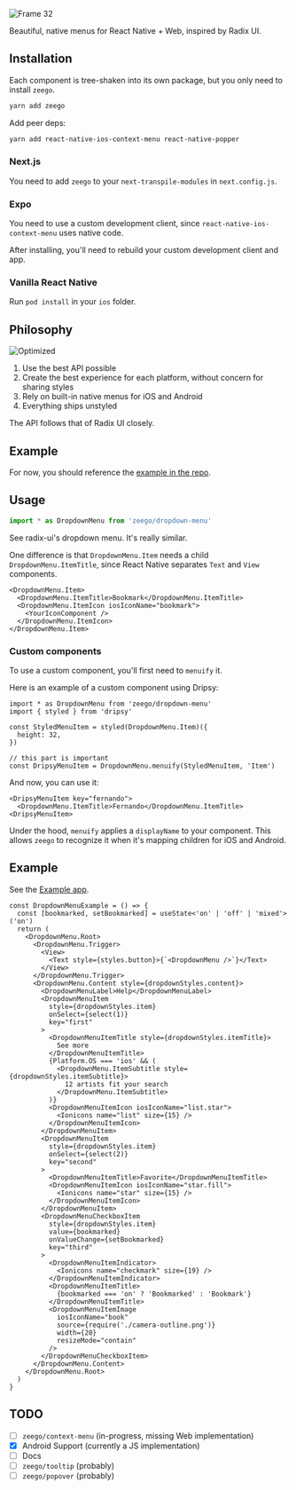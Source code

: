 ![Frame 32](https://user-images.githubusercontent.com/13172299/172878122-8e27ccd8-d04e-431d-85fb-099cbe48457a.png)

Beautiful, native menus for React Native + Web, inspired by Radix UI.

## Installation

Each component is tree-shaken into its own package, but you only need to install `zeego`.

```sh
yarn add zeego
```

Add peer deps:

```sh
yarn add react-native-ios-context-menu react-native-popper
```

### Next.js

You need to add `zeego` to your `next-transpile-modules` in `next.config.js`.

### Expo

You need to use a custom development client, since `react-native-ios-context-menu` uses native code.

After installing, you'll need to rebuild your custom development client and app.

### Vanilla React Native

Run `pod install` in your `ios` folder.

## Philosophy

![Optimized](https://user-images.githubusercontent.com/13172299/172878161-7a184ae0-3a04-4b5f-9efe-2240444ed184.png)

1. Use the best API possible
2. Create the best experience for each platform, without concern for sharing styles
3. Rely on built-in native menus for iOS and Android
4. Everything ships unstyled

The API follows that of Radix UI closely.


## Example

For now, you should reference the [example in the repo](https://github.com/nandorojo/zeego/tree/master/examples/expo/src/App.tsx).

## Usage

```ts
import * as DropdownMenu from 'zeego/dropdown-menu'
```

See radix-ui's dropdown menu. It's really similar.

One difference is that `DropdownMenu.Item` needs a child `DropdownMenu.ItemTitle`, since React Native separates `Text` and `View` components.

```tsx
<DropdownMenu.Item>
  <DropdownMenu.ItemTitle>Bookmark</DropdownMenu.ItemTitle>
  <DropdownMenu.ItemIcon iosIconName="bookmark">
    <YourIconComponent />
  </DropdownMenu.ItemIcon>
</DropdownMenu.Item>
```

### Custom components

To use a custom component, you'll first need to `menuify` it.

Here is an example of a custom component using Dripsy:

```tsx
import * as DropdownMenu from 'zeego/dropdown-menu'
import { styled } from 'dripsy'

const StyledMenuItem = styled(DropdownMenu.Item)({
  height: 32,
})

// this part is important
const DripsyMenuItem = DropdownMenu.menuify(StyledMenuItem, 'Item')
```

And now, you can use it:

```tsx
<DripsyMenuItem key="fernando">
  <DropdownMenu.ItemTitle>Fernando</DropdownMenu.ItemTitle>
<DripsyMenuItem>
```

Under the hood, `menuify` applies a `displayName` to your component. This allows `zeego` to recognize it when it's mapping children for iOS and Android.

## Example

See the [Example app](https://github.com/nandorojo/zeego/blob/master/examples/expo/src/App.tsx).

```tsx
const DropdownMenuExample = () => {
  const [bookmarked, setBookmarked] = useState<'on' | 'off' | 'mixed'>('on')
  return (
    <DropdownMenu.Root>
      <DropdownMenu.Trigger>
        <View>
          <Text style={styles.button}>{`<DropdownMenu />`}</Text>
        </View>
      </DropdownMenu.Trigger>
      <DropdownMenu.Content style={dropdownStyles.content}>
        <DropdownMenuLabel>Help</DropdownMenuLabel>
        <DropdownMenuItem
          style={dropdownStyles.item}
          onSelect={select(1)}
          key="first"
        >
          <DropdownMenuItemTitle style={dropdownStyles.itemTitle}>
            See more
          </DropdownMenuItemTitle>
          {Platform.OS === 'ios' && (
            <DropdownMenu.ItemSubtitle style={dropdownStyles.itemSubtitle}>
              12 artists fit your search
            </DropdownMenu.ItemSubtitle>
          )}
          <DropdownMenuItemIcon iosIconName="list.star">
            <Ionicons name="list" size={15} />
          </DropdownMenuItemIcon>
        </DropdownMenuItem>
        <DropdownMenuItem
          style={dropdownStyles.item}
          onSelect={select(2)}
          key="second"
        >
          <DropdownMenuItemTitle>Favorite</DropdownMenuItemTitle>
          <DropdownMenuItemIcon iosIconName="star.fill">
            <Ionicons name="star" size={15} />
          </DropdownMenuItemIcon>
        </DropdownMenuItem>
        <DropdownMenuCheckboxItem
          style={dropdownStyles.item}
          value={bookmarked}
          onValueChange={setBookmarked}
          key="third"
        >
          <DropdownMenuItemIndicator>
            <Ionicons name="checkmark" size={19} />
          </DropdownMenuItemIndicator>
          <DropdownMenuItemTitle>
            {bookmarked === 'on' ? 'Bookmarked' : 'Bookmark'}
          </DropdownMenuItemTitle>
          <DropdownMenuItemImage
            iosIconName="book"
            source={require('./camera-outline.png')}
            width={20}
            resizeMode="contain"
          />
        </DropdownMenuCheckboxItem>
      </DropdownMenu.Content>
    </DropdownMenu.Root>
  )
}
```

## TODO

- [ ] `zeego/context-menu` (in-progress, missing Web implementation)
- [x] Android Support (currently a JS implementation)
- [ ] Docs
- [ ] `zeego/tooltip` (probably)
- [ ] `zeego/popover` (probably)
